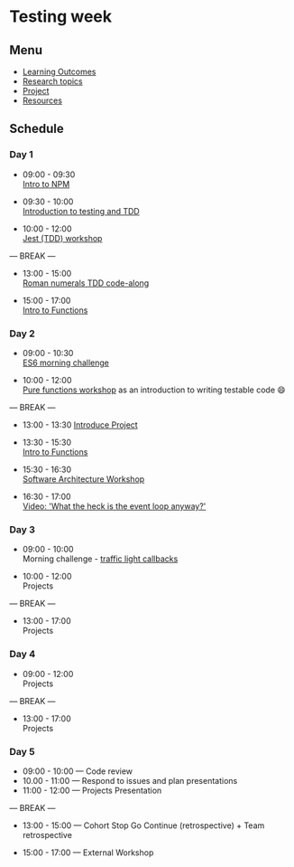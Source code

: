 # Testing week

## Menu

- [Learning Outcomes](./learning-outcomes.md)
- [Research topics](./research-afternoon.md)
- [Project](./project)
- [Resources](./resources)

## Schedule

### Day 1

- 09:00 - 09:30 <br>
  [Intro to NPM](https://github.com/foundersandcoders/npm-introduction)

- 09:30 - 10:00 <br>
  [Introduction to testing and TDD](https://github.com/mossa-Sammer/testing-tdd-intro)

- 10:00 - 12:00 <br>
  [Jest (TDD) workshop](https://github.com/mossa-Sammer/fizzbuzz)

— BREAK —

- 13:00 - 15:00 <br>
  [Roman numerals TDD code-along](https://github.com/Asmaathabet/Roman-Numerals)

- 15:00 - 17:00 <br>
  [Intro to Functions](./intro-to-functions-slides.md)

### Day 2

- 09:00 - 10:30 <br>
  [ES6 morning challenge](./es-6-morning-challenge.md)

- 10:00 - 12:00 <br>
  [Pure functions workshop](https://github.com/GSG-G8/ws-pure-functions-easy-testing) as an introduction to writing testable code :smile:

— BREAK —

- 13:00 - 13:30
  [Introduce Project](./project2.md)

- 13:30 - 15:30 <br>
  [Intro to Functions](./intro-to-functions-slides.md)

- 15:30 - 16:30 <br>
  [Software Architecture Workshop](https://github.com/MohammadAlhalaq/Workshop-Software-Architecture-Design)
- 16:30 - 17:00 <br>
  [Video: 'What the heck is the event loop anyway?'](https://www.youtube.com/watch?v=8aGhZQkoFbQ)

### Day 3

- 09:00 - 10:00 <br>
  Morning challenge - [traffic light callbacks](https://github.com/foundersandcoders/morning-challenge-traffic-lights)

- 10:00 - 12:00 <br>
  Projects

— BREAK —

- 13:00 - 17:00<br>
  Projects

### Day 4

- 09:00 - 12:00 <br>
  Projects

— BREAK —

- 13:00 - 17:00 <br>
  Projects

### Day 5

- 09:00 - 10:00 — Code review
- 10.00 - 11:00 — Respond to issues and plan presentations
- 11:00 - 12:00 — Projects Presentation

— BREAK —

- 13:00 - 15:00 — Cohort Stop Go Continue (retrospective) + Team retrospective

- 15:00 - 17:00 — External Workshop
